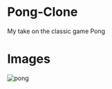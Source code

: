 # Pong-Clone

My take on the classic game Pong

# Images
![pong](https://user-images.githubusercontent.com/61069716/157793165-675457b9-ec77-40c8-a8ea-83e2c0841cf4.png)
